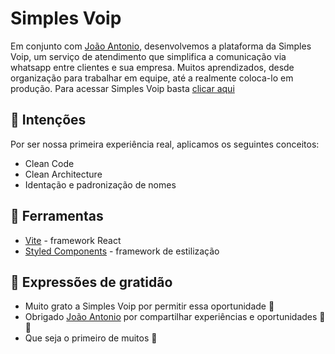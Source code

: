 # Simples Voip

Em conjunto com [João Antonio](https://github.com/joaotoni), desenvolvemos a plataforma da Simples Voip, um serviço de atendimento que simplifica a comunicação via whatsapp entre clientes e sua empresa. Muitos aprendizados, desde organização para trabalhar em equipe, até a realmente coloca-lo em produção.
Para acessar Simples Voip basta [clicar aqui](https://simplesvoip.com.br/)

## 💬 Intenções

Por ser nossa primeira experiência real, aplicamos os seguintes conceitos:

- Clean Code
- Clean Architecture
- Identação e padronização de nomes

## 🔧 Ferramentas

- [Vite](https://vitejs.dev/) - framework React
- [Styled Components](https://styled-components.com/) - framework de estilização


## 🎁 Expressões de gratidão

* Muito grato a Simples Voip por permitir essa oportunidade 🤝 
* Obrigado [João Antonio](https://github.com/joaotoni) por compartilhar experiências e oportunidades 🤜🤛
* Que seja o primeiro de muitos 💪
